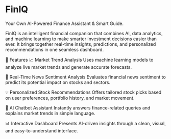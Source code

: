 # FinIQ
Your Own AI-Powered Finance Assistant &amp; Smart Guide.

FinIQ is an intelligent financial companion that combines AI, data analytics, and machine learning to make smarter investment decisions easier than ever. It brings together real-time insights, predictions, and personalized recommendations in one seamless dashboard.

🚀 Features
  📈 Market Trend Analysis
    Uses machine learning models to analyze live market trends and generate accurate forecasts.
 
  📰 Real-Time News Sentiment Analysis
    Evaluates financial news sentiment to predict its potential impact on stocks and sectors.
  
  💡 Personalized Stock Recommendations
    Offers tailored stock picks based on user preferences, portfolio history, and market movement.
  
  💬 AI Chatbot Assistant
    Instantly answers finance-related queries and explains market trends in simple language.
  
  📊 Interactive Dashboard
    Presents AI-driven insights through a clean, visual, and easy-to-understand interface.
